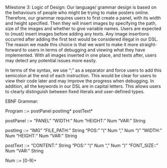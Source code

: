 Milestone 3:
Logic of Design: 
Our language/ grammar design is based on the behaviours of people who might be trying to make posters online. Therefore, our grammar requires users to first create a panel, with its width and height specified. 
Then they will insert images by specifying the path, size of the images and whether to give variable names. Users are expected to (must) insert images before adding any texts. 
Any image insertions occurred after adding the first text would be considered illegal in our DSL. The reason we made this choice is that we want to make it more straight-forward to users in terms of debugging and viewing what they have implemented. 
With all images inserted in one place, and texts after, users may detect any potential issues more easily.

In terms of the syntax, we use “;” as a separator and force users to add this semicolon at the end of each instruction. This would be clear for users to view their code later and may improve the progress when debugging. 
In addition, all the keywords in our DSL are in capital letters. This allows users to clearly distinguish between fixed literals and user-defined types. 


EBNF Grammar:

Program ::= postPanel postImg* postText*

postPanel ::= “PANEL” “WIDTH:” Num “HEIGHT:” Num “VAR:” String

postImg ::= “IMG” “FILE_PATH:” String “POS:” “(“ Num “,” Num “)” “WIDTH:” Num “HEIGHT:” Num “VAR:” String

postText ::= “CONTENT:” String “POS:” “(“ Num “,” Num “)” “FONT_SIZE::” Num “VAR:” String

Num ::= [0-9]+
